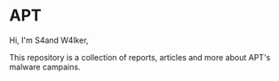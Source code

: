 # APT

Hi, I'm S4and W4lker,

This repository is a collection of reports, articles and more about APT's malware campains.
